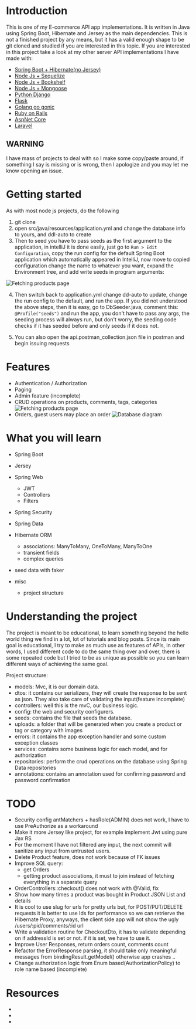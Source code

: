 # Introduction
This is one of my E-commerce API app implementations. It is written in Java using Spring Boot, Hibernate and Jersey as the main dependencies.
This is not a finished project by any means, but it has a valid enough shape to be git cloned and studied if you are interested in this topic.
If you are interested in this project take a look at my other server API implementations I have made with:

- [Spring Boot + Hibernate(no Jersey)](https://github.com/melardev/SBootApiEcomMVCHibernate)
- [Node Js + Sequelize](https://github.com/melardev/ApiEcomSequelizeExpress)
- [Node Js + Bookshelf](https://github.com/melardev/ApiEcomBookshelfExpress)
- [Node Js + Mongoose](https://github.com/melardev/ApiEcomMongooseExpress)
- [Python Django](https://github.com/melardev/DjangoRestShopApy)
- [Flask](https://github.com/melardev/FlaskApiEcommerce)
- [Golang go gonic](https://github.com/melardev/api_shop_gonic)
- [Ruby on Rails](https://github.com/melardev/RailsApiEcommerce)
- [AspNet Core](https://github.com/melardev/ApiAspCoreEcommerce)
- [Laravel](https://github.com/melardev/ApiEcommerceLaravel)


## WARNING
I have mass of projects to deal with so I make some copy/paste around, if something I say is missing or is wrong, then I apologize
and you may let me know opening an issue.

# Getting started
As with most node js projects, do the following
1. git clone
2. open src/java/resources/application.yml and change the database info to yours, and ddl-auto to create
3. Then to seed you have to pass seeds as the first argument to the application, in intelliJ it is done easily, 
just go to `Run > Edit Configuration`, copy the run config for the default Spring Boot application which automatically appeared in IntelliJ,
now move to copied configuration change the name to whatever you want, expand the Environment tree, and add write seeds in program arguments:

![Fetching products page](./github_images/intellij.png)

4. Then switch back to application.yml change dd-auto to update, change the run config to the default, and run the app.
If you did not understood the above steps, then it is easy, go to DbSeeder.java, comment this: `@Profile("seeds")` and run the app,
you don't have to pass any args, the seeding process will always run, but don't worry, the seeding code checks if it has seeded before and
only seeds if it does not.

5. You can also open the api.postman_collection.json file in postman and begin issuing requests

# Features
- Authentication / Authorization
- Paging
- Admin feature (incomplete)
- CRUD operations on products, comments, tags, categories
![Fetching products page](./github_images/postman.png)
- Orders, guest users may place an order
![Database diagram](./github_images/db_structure.png)

# What you will learn
- Spring Boot
- Jersey
- Spring Web
    - JWT
    - Controllers
    - Filters
- Spring Security
- Spring Data
- Hibernate ORM
    - associations: ManyToMany, OneToMany, ManyToOne
    - transient fields
    - complex queries
    
- seed data with faker

- misc
    - project structure

# Understanding the project
The project is meant to be educational, to learn something beyond the hello world thing we find in a lot, lot of 
tutorials and blog posts. Since its main goal is educational, I try to make as much use as features of APIs, in other
words, I used different code to do the same thing over and over, there is some repeated code but I tried to be as unique
as possible so you can learn different ways of achieving the same goal.

Project structure:
- models: Mvc, it is our domain data.
- dtos: it contains our serializers, they will create the response to be sent as json. They also take care of validating the input(feature incomplete)
- controllers: well this is the mvC, our business logic.
- config: the web and security configurers.
- seeds: contains the file that seeds the database.
- uploads: a folder that will be generated when you create a product or tag or category with images
- errors: it contains the app exception handler and some custom exception classes
- services: contains some business logic for each model, and for authorization
- repositories: perform the crud operations on the database using Spring Data repositories
- annotations: contains an annotation used for confirming password and password confirmation


# TODO
- Security config antMatchers + hasRole(ADMIN) does not work, I have to use PreAuthorize as a workaround
- Make it more Jersey like project, for example implement Jwt using pure Jax RS
- For the moment I have not filtered any input, the next commit will sanitize any input from untrusted users.
- Delete Product feature, does not work because of FK issues
- Improve SQL query:
    - get Orders
    - getting product associations, it must to join instead of fetching everything in a separate query
- OrderControllers::checkout() does not work with @Valid, fix
- Show how many times a product was bought in Product JSON List and details
- It is cool to use slug for urls for pretty urls but, for POST/PUT/DELETE 
requests it is better to use Ids for performance so we can retrierve the Hibernate Proxy, anyways, the client side app will not show the ugly /users/:pid/comments/:id url
- Write a validation routine for CheckoutDto, it has to validate depending
on if addressId is set or not. if it is set, we have to use it.
- Improve User Responses, return orders count, comments count
- Refactor the ErrorResponse parsing, it should take only meaningful messages from bindingResult.getModel()
otherwise app crashes ..
- Change authorization logic from Enum based(AuthorizationPolicy) to role name based (incomplete)

# Resources
- [](https://stackoverflow.com/questions/4334970/hibernate-cannot-simultaneously-fetch-multiple-bags/4335514)
- [](https://www.concretepage.com/spring-boot/spring-boot-jersey-rest-jpa-hibernate-crud-example#resourceconfig)
- [](https://www.geekmj.org/jersey/jax-rs-multiple-files-upload-example-408/)
